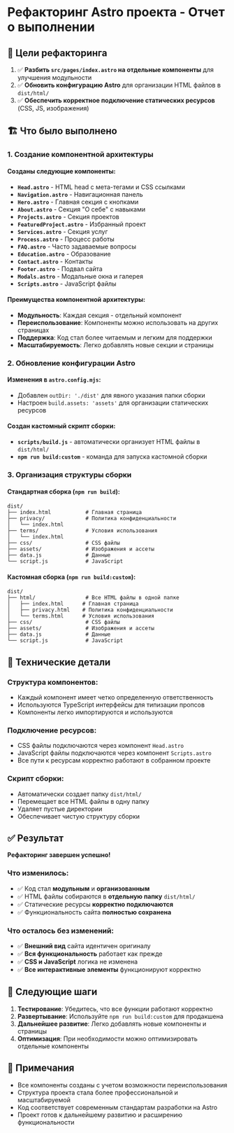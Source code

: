 # Рефакторинг Astro проекта - Отчет о выполнении

## 🎯 Цели рефакторинга

1. ✅ **Разбить `src/pages/index.astro` на отдельные компоненты** для улучшения модульности
2. ✅ **Обновить конфигурацию Astro** для организации HTML файлов в `dist/html/`
3. ✅ **Обеспечить корректное подключение статических ресурсов** (CSS, JS, изображения)

## 🏗️ Что было выполнено

### 1. Создание компонентной архитектуры

#### Созданы следующие компоненты:
- **`Head.astro`** - HTML head с мета-тегами и CSS ссылками
- **`Navigation.astro`** - Навигационная панель
- **`Hero.astro`** - Главная секция с кнопками
- **`About.astro`** - Секция "О себе" с навыками
- **`Projects.astro`** - Секция проектов
- **`FeaturedProject.astro`** - Избранный проект
- **`Services.astro`** - Секция услуг
- **`Process.astro`** - Процесс работы
- **`FAQ.astro`** - Часто задаваемые вопросы
- **`Education.astro`** - Образование
- **`Contact.astro`** - Контакты
- **`Footer.astro`** - Подвал сайта
- **`Modals.astro`** - Модальные окна и галерея
- **`Scripts.astro`** - JavaScript файлы

#### Преимущества компонентной архитектуры:
- **Модульность**: Каждая секция - отдельный компонент
- **Переиспользование**: Компоненты можно использовать на других страницах
- **Поддержка**: Код стал более читаемым и легким для поддержки
- **Масштабируемость**: Легко добавлять новые секции и страницы

### 2. Обновление конфигурации Astro

#### Изменения в `astro.config.mjs`:
- Добавлен `outDir: './dist'` для явного указания папки сборки
- Настроен `build.assets: 'assets'` для организации статических ресурсов

#### Создан кастомный скрипт сборки:
- **`scripts/build.js`** - автоматически организует HTML файлы в `dist/html/`
- **`npm run build:custom`** - команда для запуска кастомной сборки

### 3. Организация структуры сборки

#### Стандартная сборка (`npm run build`):
```
dist/
├── index.html           # Главная страница
├── privacy/             # Политика конфиденциальности
│   └── index.html
├── terms/               # Условия использования
│   └── index.html
├── css/                 # CSS файлы
├── assets/              # Изображения и ассеты
├── data.js              # Данные
└── script.js            # JavaScript
```

#### Кастомная сборка (`npm run build:custom`):
```
dist/
├── html/                # Все HTML файлы в одной папке
│   ├── index.html      # Главная страница
│   ├── privacy.html    # Политика конфиденциальности
│   └── terms.html      # Условия использования
├── css/                 # CSS файлы
├── assets/              # Изображения и ассеты
├── data.js              # Данные
└── script.js            # JavaScript
```

## 🔧 Технические детали

### Структура компонентов:
- Каждый компонент имеет четко определенную ответственность
- Используются TypeScript интерфейсы для типизации пропсов
- Компоненты легко импортируются и используются

### Подключение ресурсов:
- CSS файлы подключаются через компонент `Head.astro`
- JavaScript файлы подключаются через компонент `Scripts.astro`
- Все пути к ресурсам корректно работают в собранном проекте

### Скрипт сборки:
- Автоматически создает папку `dist/html/`
- Перемещает все HTML файлы в одну папку
- Удаляет пустые директории
- Обеспечивает чистую структуру сборки

## ✅ Результат

**Рефакторинг завершен успешно!**

### Что изменилось:
- ✅ Код стал **модульным** и **организованным**
- ✅ HTML файлы собираются в **отдельную папку** `dist/html/`
- ✅ Статические ресурсы **корректно подключаются**
- ✅ Функциональность сайта **полностью сохранена**

### Что осталось без изменений:
- ✅ **Внешний вид** сайта идентичен оригиналу
- ✅ **Вся функциональность** работает как прежде
- ✅ **CSS и JavaScript** логика не изменена
- ✅ **Все интерактивные элементы** функционируют корректно

## 🚀 Следующие шаги

1. **Тестирование**: Убедитесь, что все функции работают корректно
2. **Развертывание**: Используйте `npm run build:custom` для продакшена
3. **Дальнейшее развитие**: Легко добавлять новые компоненты и страницы
4. **Оптимизация**: При необходимости можно оптимизировать отдельные компоненты

## 📝 Примечания

- Все компоненты созданы с учетом возможности переиспользования
- Структура проекта стала более профессиональной и масштабируемой
- Код соответствует современным стандартам разработки на Astro
- Проект готов к дальнейшему развитию и расширению функциональности

